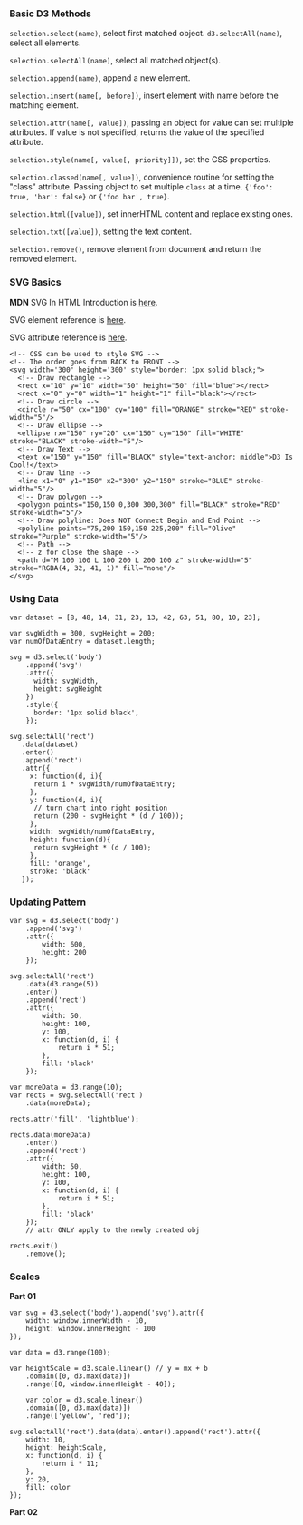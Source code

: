 ### Basic D3 Methods

`selection.select(name)`, select first matched object.
`d3.selectAll(name)`, select all elements.

`selection.selectAll(name)`, select all matched object(s).

`selection.append(name)`, append a new element.

`selection.insert(name[, before])`, insert element with name before the matching element.

`selection.attr(name[, value])`, passing an object for value can set multiple attributes. If value is not specified, returns the value of the specified attribute.

`selection.style(name[, value[, priority]])`, set the CSS properties.

`selection.classed(name[, value])`, convenience routine for setting the "class" attribute. Passing object to set multiple `class` at a time. `{'foo': true, 'bar': false}` or `{'foo bar', true}`.

`selection.html([value])`, set innerHTML content and replace existing ones.

`selection.txt([value])`, setting the text content.

`selection.remove()`, remove element from document and return the removed element.

### SVG Basics

**MDN** SVG In HTML Introduction is [here](https://developer.mozilla.org/en/docs/SVG_In_HTML_Introduction).

SVG element reference is [here](https://developer.mozilla.org/en-US/docs/Web/SVG/Element).

SVG attribute reference is [here](https://developer.mozilla.org/en-US/docs/Web/SVG/Element).

```
<!-- CSS can be used to style SVG -->
<!-- The order goes from BACK to FRONT -->
<svg width='300' height='300' style="border: 1px solid black;">
  <!-- Draw rectangle -->
  <rect x="10" y="10" width="50" height="50" fill="blue"></rect>
  <rect x="0" y="0" width="1" height="1" fill="black"></rect>
  <!-- Draw circle -->
  <circle r="50" cx="100" cy="100" fill="ORANGE" stroke="RED" stroke-width="5"/>
  <!-- Draw ellipse -->
  <ellipse rx="150" ry="20" cx="150" cy="150" fill="WHITE" stroke="BLACK" stroke-width="5"/>
  <!-- Draw Text -->
  <text x="150" y="150" fill="BLACK" style="text-anchor: middle">D3 Is Cool!</text>
  <!-- Draw line -->
  <line x1="0" y1="150" x2="300" y2="150" stroke="BLUE" stroke-width="5"/>
  <!-- Draw polygon -->
  <polygon points="150,150 0,300 300,300" fill="BLACK" stroke="RED" stroke-width="5"/>
  <!-- Draw polyline: Does NOT Connect Begin and End Point -->
  <polyline points="75,200 150,150 225,200" fill="Olive" stroke="Purple" stroke-width="5"/>
  <!-- Path -->
  <!-- z for close the shape -->
  <path d="M 100 100 L 100 200 L 200 100 z" stroke-width="5" stroke="RGBA(4, 32, 41, 1)" fill="none"/>
</svg>
```

### Using Data

```
var dataset = [8, 48, 14, 31, 23, 13, 42, 63, 51, 80, 10, 23];

var svgWidth = 300, svgHeight = 200;
var numOfDataEntry = dataset.length;

svg = d3.select('body')
    .append('svg')
    .attr({
      width: svgWidth,
      height: svgHeight
    })
    .style({
      border: '1px solid black',
    });

svg.selectAll('rect')
   .data(dataset)
   .enter()
   .append('rect')
   .attr({
     x: function(d, i){
      return i * svgWidth/numOfDataEntry;
     },
     y: function(d, i){
      // turn chart into right position
      return (200 - svgHeight * (d / 100));
     },
     width: svgWidth/numOfDataEntry,
     height: function(d){
      return svgHeight * (d / 100);
     },
     fill: 'orange',
     stroke: 'black'
   });
```

### Updating Pattern

```
var svg = d3.select('body')
    .append('svg')
    .attr({
        width: 600,
        height: 200
    });

svg.selectAll('rect')
    .data(d3.range(5))
    .enter()
    .append('rect')
    .attr({
        width: 50,
        height: 100,
        y: 100,
        x: function(d, i) {
            return i * 51;
        },
        fill: 'black'
    });

var moreData = d3.range(10);
var rects = svg.selectAll('rect')
    .data(moreData);

rects.attr('fill', 'lightblue');

rects.data(moreData)
    .enter()
    .append('rect')
    .attr({
        width: 50,
        height: 100,
        y: 100,
        x: function(d, i) {
            return i * 51;
        },
        fill: 'black'
    });
    // attr ONLY apply to the newly created obj

rects.exit()
    .remove();
```

### Scales

**Part 01**

```
var svg = d3.select('body').append('svg').attr({
    width: window.innerWidth - 10,
    height: window.innerHeight - 100
});

var data = d3.range(100);

var heightScale = d3.scale.linear() // y = mx + b
    .domain([0, d3.max(data)])
    .range([0, window.innerHeight - 40]);

    var color = d3.scale.linear()
    .domain([0, d3.max(data)])
    .range(['yellow', 'red']);

svg.selectAll('rect').data(data).enter().append('rect').attr({
    width: 10,
    height: heightScale,
    x: function(d, i) {
        return i * 11;
    },
    y: 20,
    fill: color
});
```

**Part 02**

```
```